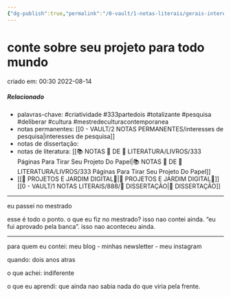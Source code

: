 ```yaml
---
{"dg-publish":true,"permalink":"/0-vault/1-notas-literais/gerais-interesses/conte-sobre-seu-projeto-para-todo-mundo/","tags":["criatividade","333partedois","totalizante","pesquisa","deliberar","cultura","mestredeculturacontemporanea"],"dgHomeLink":true,"dgShowLocalGraph":true,"dgShowFileTree":true,"dgEnableSearch":true}
---
```


# conte sobre seu projeto para todo mundo
criado em: 00:30 2022-08-14

##### Relacionado
- palavras-chave: #criatividade #333partedois #totalizante #pesquisa #deliberar #cultura #mestredeculturacontemporanea   
- notas permanentes: [[0 - VAULT/2 NOTAS PERMANENTES/interesses de pesquisa\|interesses de pesquisa]]
- notas de dissertação:
- notas de literatura: [[📚 NOTAS 📖 DE 📘 LITERATURA/LIVROS/333 Páginas Para Tirar Seu Projeto Do Papel\|📚 NOTAS 📖 DE 📘 LITERATURA/LIVROS/333 Páginas Para Tirar Seu Projeto Do Papel]]
- [[🏡 PROJETOS E JARDIM DIGITAL🌱\|🏡 PROJETOS E JARDIM DIGITAL🌱]]
[[0 - VAULT/1 NOTAS LITERAIS/888/📕 DISSERTAÇÃO\|📕 DISSERTAÇÃO]]

---
eu passei no mestrado

esse é todo o ponto.
o que eu fiz no mestrado? isso nao contei ainda.
“eu fui aprovado pela banca”. isso nao aconteceu ainda.

---
para quem eu contei:
meu blog - minhas newsletter - meu instagram

quando: dois anos atras

o que achei: indiferente

o que eu aprendi: que ainda nao sabia nada do que viria pela frente.